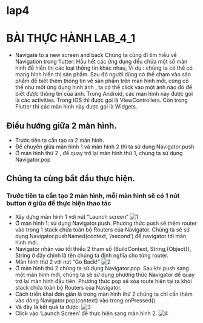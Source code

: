 # lap4

# BÀI THỰC HÀNH LAB_4_1
*	Navigate to a new screen and back
Chúng ta cùng đi tìm hiểu về Navigation trong flutter:
Hầu hết các ứng dụng đều chứa một số màn hình để hiển thị các loại thông tin khác nhau, Ví dụ : chúng ta có thể có mang hình hiển thị sản phẩm. Sau đó người dùng có thể chạm vào sản phẩm để biết thêm thông tin về sản phẩm trên màn hình mới, cũng có thể như một ứng dụng hình ảnh , ta có thể click vào một ảnh nào đó để biết được thông tin của ảnh.
Trong Android, các màn hình này được gọi là các activities. Trong IOS thì được gọi là ViewControllers. Còn trong Flutter thì các màn hình này được gọi là Widgets.
## Điều hướng giữa 2 màn hình.
*	Trước tiên ta cần tạo ra 2 màn hình.
*	Để chuyển giữa màn hình 1 và màn hình 2 thì ta sử dụng Navigator.push
*	Ở màn hình thứ 2 , để quay trở lại màn hình thứ 1, chúng ta sử dụng Navigator.pop
## Chúng ta cùng bắt đầu thực hiện.
###	Trước tiên ta cần tạo 2 màn hình, mỗi màn hình sẽ có 1 nút button ở giữa để thực hiện thao tác
*	Xây dựng màn hình 1 với nút “Launch screen”
![1](https://user-images.githubusercontent.com/70943426/98436213-3f48ec80-210c-11eb-9057-268b2c9e3b27.png)
*	Ở màn hình 1: sử dụng Navigator.push. Phương thức push sẽ thêm router vào trong 1 stack chứa toàn bộ Routers của Navigator.
	Chúng ta sẽ sử dụng Navigator.pushNamed(context, ‘/second’) để navigator tới màn hình mới.
*	Navigator nhận vào tối thiểu 2 tham số (BuildContext, String,{Object}), String ở đây chính là tên chúng ta định nghĩa cho từng router.
*	Màn hình thứ 2 với nút “Go Back!”
![2](https://user-images.githubusercontent.com/70943426/98436361-4de3d380-210d-11eb-9c8e-b86c5ea8df80.png)
*	Ở màn hình thứ 2 chúng ta sử dụng Navigator.pop. Sau khi push sang một màn hình mới, chúng ta sẽ sử dụng phương thức Navigator để quay trở lại màn hình đầu tiên. Phương thức pop sẽ xóa route hiện tại ra khỏi stack chứa toàn bộ Routers của Navigator.
*	Cách triển khai đơn giản là trong màn hình thứ 2 chúng ta chỉ cần thêm vào dòng Navigator.pop(context) vào trong onPressed().
* Và đây là kết quả ta được:
![3](https://user-images.githubusercontent.com/70943426/98436387-81266280-210d-11eb-93f2-f33c6c5ba737.png)
* Click vào ‘Launch Screen’ để thực hiện sang màn hình 2.
![4](https://user-images.githubusercontent.com/70943426/98436421-a2874e80-210d-11eb-989b-8dea027e5188.png)


